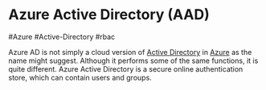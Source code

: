 # Azure Active Directory (AAD)
#Azure #Active-Directory #rbac 


Azure AD is not simply a cloud version of [Active Directory](Active%20Directory) in [Azure](Azure/Azure.md) as the name might suggest. Although it performs some of the same functions, it is quite different. Azure Active Directory is a secure online authentication store, which can contain users and groups. 
